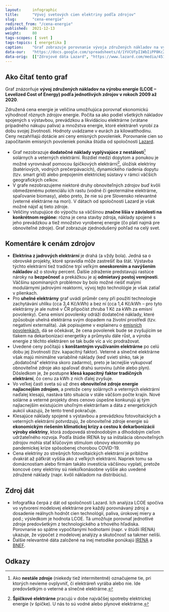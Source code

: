 ```yaml
---
layout:     infographic
title:      "Vývoj svetových cien elektriny podľa zdrojov"
slug:       "cena-energie"
redirect_from: "/cena-energie"
published:  2021-12-13
weight:     80
tags-scopes: [ svet ]
tags-topics: [ energetika ]
caption:    "Graf zobrazuje porovnanie vývoja združených nákladov na výrobu elektriny v modelových veľkých elektrárňach (tzv. utility-scale) od roku 2009 do roku 2020 predovšetkým z hľadiska technológií a trhu. Do ceny nie sú započítané dotácie, ceny emisných povoleniek ani náklady spojené s vyrovnaním nestálosti zdrojov. V grafe sú zobrazené obnoviteľné zdroje, ktoré majú v Slovenskej republike najväčší potenciál rozvoja."
data-our:   "https://docs.google.com/spreadsheets/d/1YVCUfpI1WbIiPP8Kc2np3IFYlVQnyNeB3IvJqPdTrns"
data-orig:  [["Zdrojové dáta Lazard", "https://www.lazard.com/media/451419/lazards-levelized-cost-of-energy-version-140.pdf"]]
---
```


## Ako čítať tento graf

Graf znázorňuje **vývoj združených nákladov na výrobu energie (LCOE – Levelized Cost of Energy) podľa jednotlivých zdrojov v rokoch 2009 až 2020**.

Združená cena energie je veličina umožňujúca porovnať ekonomickú výhodnosť rôznych zdrojov energie. Počíta sa ako podiel všetkých nákladov spojených s výstavbou, prevádzkou a likvidáciou elektrárne (vrátane prípadného nákupu paliva) a množstva energie, ktoré elektráreň vyrobí za dobu svojej životnosti. Hodnoty uvádzame v eurách za kilowatthodinu. Ceny nezahŕňajú dotácie ani ceny emisných povoleniek. Porovnanie cien so započítaním emisných povoleniek ponúka štúdia od spoločnosti [Lazard](https://www.lazard.com/media/451419/lazards-levelized-cost-of-energy-version-140.pdf).

- Graf nezobrazuje **dodatočné náklady vyplývajúce z nestálosti**[^1] solárnych a veterných elektrární. Rozdiel medzi dopytom a ponukou je možné vyrovnávať pomocou špičkových elektrární[^2], úložísk elektriny (batériových, vodných prečerpávacích), dynamického riadenia dopytu (tzv. smart grid) alebo prepojením elektrickej sústavy v rámci väčších geografických celkov.
- V grafe nezobrazujeme niektoré druhy obnoviteľných zdrojov buď kvôli obmedzenému potenciálu ich rastu (vodné či geotermálne elektrárne, spaľovanie biomasy), alebo preto, že nie sú pre Slovensko relevantné (veterné elektrárne na mori). V dátach od spoločnosti Lazard je však možné nájsť aj tieto zdroje.
- Veličiny vstupujúce do výpočtu sa väčšinou **značne líšia v závislosti na konkrétnom regióne:** rôzna je cena stavby zdroja, náklady spojené s jeho prevádzkou a tiež množstvo vyrobenej energie (čo platí najmä pre obnoviteľné zdroje). Graf zobrazuje zjednodušený pohľad na celý svet.

## Komentáre k cenám zdrojov

- **Elektrina z jadrových elektrární** je drahá (a vždy bola). Jedná sa o obrovské projekty, ktoré spravidla môže zastrešiť iba štát. Výstavba týchto elektrární tiež tradične trpí veľkým **oneskorením a navýšením nákladov** až o stovky percent. Ďalšie zdraženie predstavujú rastúce nároky na **bezpečnosť** a prekážkou je aj **odmietavý postoj verejnosti**. Väčšinu spomínaných problémov by bolo možné riešiť malými modulárnymi jadrovými reaktormi, vývoj tejto technológie je však zatiaľ v plienkach.
- Pro **uhelné elektrárny** graf uvádí průměr ceny při použití technologie zachytávání uhlíku (cca 3,4 Kč/kWh) a bez ní (cca 1,4 Kč/kWh – pro tyto elektrárny je ale nutné v ČR připočíst zhruba 1 Kč za kWh za emisní povolenky). Cena emisní povolenky odráží dodatečné náklady, které způsobuje uhelná elektrárna svým dopadem na životní prostředí (tzv. negativní externalita). Jak popisujeme v explaineru o [emisních povolenkách](https://faktaoklimatu.cz/explainery/emisni-povolenky-ets), dá se očekávat, že cena povolenek bude se zvyšujícím se tlakem na dekarbonizaci energetiky a průmyslu dále růst, a výroba energie z těchto elektráren se tak bude víc a víc prodražovat.
- Uvedené ceny počítajú s **konštantným využívaním elektrárne** po celú dobu jej životnosti (tzv. kapacitný faktor). Veterné a slnečné elektrárne však majú minimálne variabilné náklady (keď svieti slnko, tak je „dodatočná“ elektrina skoro zadarmo), preto je lacnejšie vykupovať obnoviteľné zdroje ako spaľovať drahú surovinu (uhlie alebo plyn). Dôsledkom je, že postupne **klesá kapacitný faktor tradičných elektrární**, čo cenu za kWh z nich ďalej zvyšuje.
- Vo veľkej časti sveta sú už dnes **obnoviteľné zdroje energie najlacnejším zdrojom**, a pretože ceny solárnych a veterných elektrární naďalej klesajú, nastáva táto situácia v stále väčšom počte krajín.
Nové solárne a veterné projekty dnes cenovo úspešne konkurujú aj tým najlacnejším existujúcim uhoľným elektrárňam a dáta z energetických aukcií ukazujú, že tento trend pokračuje.
- Klesajúce náklady spojené s výstavbou a prevádzkou fotovoltaických a veterných elektrární potvrdzujú, že obnoviteľné zdroje energie sú **ekonomickým riešením klimatickej krízy a cestou k dekarbonizácii výroby elektriny**, ktorá zodpovedá strednodobým a dlhodobým cieľom udržateľného rozvoja. Podľa štúdie IRENA by sa inštalácia obnoviteľných zdrojov mohla stať kľúčovým stimulom obnovy ekonomiky po pandemickej kríze spôsobenej chorobou COVID-19.
- Cena elektriny zo strešných fotovoltaických elektrární je približne dvakrát až päťkrát vyššia ako z veľkých elektrární. Napriek tomu sa domácnostiam alebo firmám takáto investícia väčšinou vyplatí, pretože koncové ceny elektriny sú niekoľkonásobne vyššie ako uvedené združené náklady (napr. kvôli nákladom na distribúciu).

## Zdroj dát

- Infografika čerpá z dát od spoločnosti Lazard. Ich analýza LCOE spočíva vo vytvorení modelovej elektrárne pre každý porovnávaný zdroj a dosadenie reálnych hodnôt cien technológií, paliva, úrokovej miery a pod.; výsledkom je hodnota LCOE. Tá umožňuje porovnať jednotlivé zdroje predovšetkým z technologického a trhového hľadiska. Porovnanie so spätne vypočítanými hodnotami (napr. v štúdii IRENA) ukazuje, že výpočet z modelovej analýzy a skutočnosť sa takmer nelíši.
- Ďalšie relevantné dáta založené na inej metodike ponúkajú [IRENA](https://www.irena.org/-/media/Files/IRENA/Agency/Publication/2020/Jun/IRENA_Power_Generation_Costs_2019.pdf) a [BNEF](https://assets.bbhub.io/professional/sites/24/BNEF-2021-Executive-Factbook.pdf).

## Odkazy

[^1]: Ako **nestále zdroje** (niekedy tiež intermitentné) označujeme tie, pri ktorých nevieme ovplyvniť, či elektráreň vyrába alebo nie. Ide predovšetkým o veterné a slnečné elektrárne.
[^2]: **Špičkové elektrárne** pracujú v dobe najväčšej spotreby elektrickej energie (v špičke). U nás to sú vodné alebo plynové elektrárne.
[^3]: Ako **base load** sa označujú elektrárne, ktoré bežia stále a zaisťujú základný odber sústavy. U nás to sú predovšetkým jadrové a uhoľné elektrárne.
